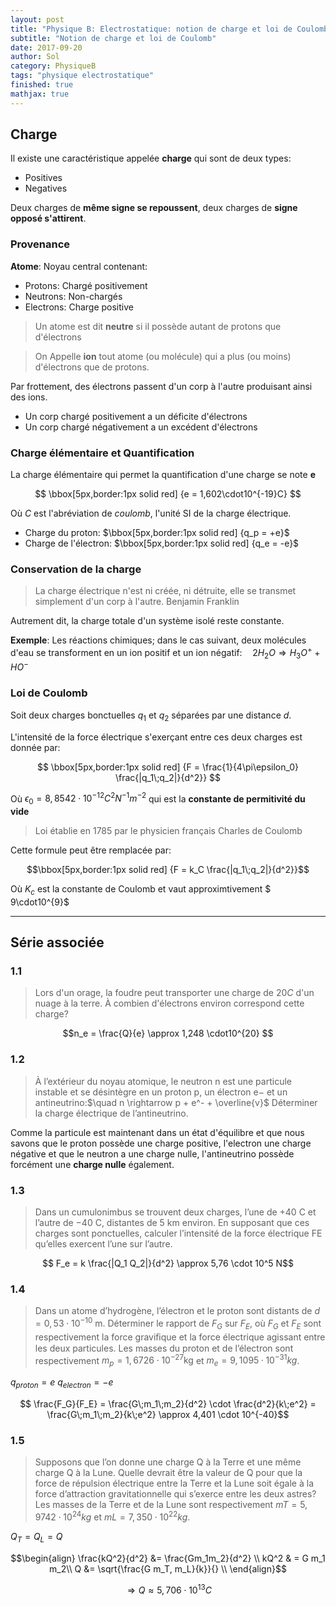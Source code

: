 ```yaml
---
layout: post
title: "Physique B: Electrostatique: notion de charge et loi de Coulomb (1)"
subtitle: "Notion de charge et loi de Coulomb"
date: 2017-09-20
author: Sol
category: PhysiqueB
tags: "physique electrostatique"
finished: true
mathjax: true
---
```


## Charge

Il existe une caractéristique appelée **charge** qui sont de deux types:
* Positives
* Negatives

Deux charges de **même signe se repoussent**, deux charges de **signe opposé s'attirent**.

### Provenance
**Atome**: Noyau central contenant:
* Protons: Chargé positivement
* Neutrons: Non-chargés
* Electrons: Charge positive

> Un atome est dit **neutre** si il possède autant de protons que d'électrons

> On Appelle **ion** tout atome (ou molécule) qui a plus (ou moins) d'électrons que de protons.

Par frottement, des électrons passent d'un corp à l'autre produisant ainsi des ions.
* Un corp chargé positivement a un déficite d'électrons 
* Un corp chargé négativement a un excédent d'électrons

### Charge élémentaire et Quantification
La charge élémentaire qui permet la quantification d'une charge se note $\pmb{e}$

$$ \bbox[5px,border:1px solid red]
    {e = 1,602\cdot10^{-19}C}
$$

Où $C$ est l'abréviation de _coulomb_, l'unité SI de la charge électrique.

* Charge du proton: $\bbox[5px,border:1px solid red] {q_p = +e}$
* Charge de l'électron: $\bbox[5px,border:1px solid red] {q_e = -e}$

### Conservation de la charge

> La charge électrique n'est ni créée, ni détruite, elle se transmet simplement d'un corp à l'autre.
> Benjamin Franklin

Autrement dit, la charge totale d'un système isolé reste constante.

**Exemple**: Les réactions chimiques; dans le cas suivant, deux molécules d'eau se transforment en un ion positif et un ion négatif:$\quad 2H_2 O \Rightarrow H_3 O^+ + HO^-$

### Loi de Coulomb

Soit deux charges bonctuelles $q_1 \text{ et } q_2$ séparées par une distance $d$.

L'intensité de la force électrique s'exerçant entre ces deux charges est donnée par:

$$
\bbox[5px,border:1px solid red]
    {F = \frac{1}{4\pi\epsilon_0} \frac{|q_1\;q_2|}{d^2}}
$$

Où $\epsilon_0 = 8,8542\cdot10^{-12}C^2 N^{-1} m^{-2}$ qui est la **constante de permitivité du vide**

> Loi établie en 1785 par le physicien français Charles de Coulomb

Cette formule peut être remplacée par:

$$\bbox[5px,border:1px solid red] {F = k_C \frac{|q_1\;q_2|}{d^2}}$$

Où $K_c$ est la constante de Coulomb et vaut approximtivement $ 9\cdot10^{9}$


---

## Série associée

### 1.1
>Lors d'un orage, la foudre peut transporter une charge de $20C$ d'un nuage à la terre. À combien d'électrons environ correspond cette charge?

$$n_e = \frac{Q}{e} \approx 1,248 \cdot10^{20} $$

### 1.2
>À l’extérieur du noyau atomique, le neutron n est une particule instable et se désintègre en un proton p, un électron e− et un antineutrino:$\quad n \rightarrow p + e^- + \overline{v}$
Déterminer la charge électrique de l’antineutrino.

Comme la particule est maintenant dans un état d'équilibre et que nous savons que le proton possède une charge positive, l'electron une charge négative et que le neutron a une charge nulle, l'antineutrino possède forcément une **charge nulle** également.

### 1.3
>Dans un cumulonimbus se trouvent deux charges, l’une de +40 C et l’autre de −40 C, distantes de 5 km environ. En supposant que ces charges sont ponctuelles, calculer l’intensité de la force électrique FE qu’elles exercent l’une sur l’autre.

$$ F_e = k \frac{|Q_1 Q_2|}{d^2} \approx 5,76 \cdot 10^5 N$$

### 1.4
>Dans un atome d’hydrogène, l’électron et le proton sont distants de $d = 0,53 \cdot 10^{−10}$ m. Déterminer le rapport de $F_G$ sur $F_E$, où $F_G$ et $F_E$ sont respectivement la force graviﬁque et la force électrique agissant entre les deux particules. Les masses du proton et de l’électron sont respectivement $m_p = 1,6726 \cdot 10^{−27} \text{kg}$ et $m_e = 9,1095·10^{−31} kg$.

$q_{proton} = e$
$q_{electron} = -e$

$$ \frac{F_G}{F_E} = \frac{G\;m_1\;m_2}{d^2} \cdot \frac{d^2}{k\;e^2} = \frac{G\;m_1\;m_2}{k\;e^2} \approx 4,401 \cdot 10^{-40}$$

### 1.5
>Supposons que l’on donne une charge Q à la Terre et une même charge Q à la Lune. Quelle devrait être la valeur de Q pour que la force de répulsion électrique entre la Terre et la Lune soit égale à la force d’attraction gravitationnelle qui s’exerce entre les deux astres? Les masses de la Terre et de la Lune sont respectivement $mT = 5,9742 \cdot 10^{24} kg$ et   $mL = 7,350 \cdot 10^{22} kg$.

$Q_T = Q_L = Q$

$$\begin{align}
    \frac{kQ^2}{d^2} &= \frac{Gm_1m_2}{d^2} \\ 
    kQ^2 & = G m_1 m_2\\
    Q &= \sqrt{\frac{G m_T, m_L}{k}}{} \\
\end{align}$$

$$ \Rightarrow Q \approx 5,706 \cdot 10^{13}C $$
